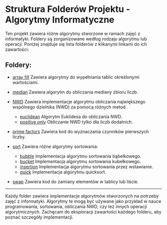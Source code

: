 # Struktura Folderów Projektu - Algorytmy Informatyczne

Ten projekt zawiera różne algorytmy stworzone w ramach zajęć z informatyki. Foldery są zorganizowane według rodzaju algorytmu lub operacji. Poniżej znajduje się lista folderów z klikanymi linkami do ich zawartości:

## Foldery:

- [array fill](./array%20fill)  Zawiera algorytmy do wypełniania tablic określonymi wartościami.

- [median](./median)  Zawiera algorytm do obliczania mediany zbioru liczb.

- [NWD](./NWD)  Zawiera implementacje algorytmu obliczania największego wspólnego dzielnika (NWD) za pomocą różnych metod.
  - [euclidean](./NWD/euclidean)  Algorytm Euklidesa do obliczania NWD.
  - [positive only](./NWD/positive%20only)  Obliczanie NWD tylko dla liczb dodatnich.

- [prime factors](./prime%20factors)  Zawiera kod do wyznaczania czynników pierwszych liczby.

- [sort](./sort)  Zawiera różne algorytmy sortowania:
  - [bubble](./sort/bubble)  Implementacja algorytmu sortowania bąbelkowego.
  - [bucket](./sort/bucket)  Implementacja algorytmu sortowania kubełkowego.
  - [insertion](./sort/insertion)  Implementacja algorytmu sortowania przez wstawianie.
  - [quick](./sort/quick)  Implementacja algorytmu quicksort.

- [swap](./swap)  Zawiera kod do zamiany elementów w tablicy lub liście.

---

Każdy folder zawiera implementacje algorytmów stworzonych na potrzeby zajęć z informatyki. Algorytmy te mogą być używane jako przykład w nauce programowania, sortowania, obliczania NWD, czy też innych operacji algorytmicznych. Zachęcam do eksploracji zawartości każdego folderu, aby poznać szczegóły implementacji.
